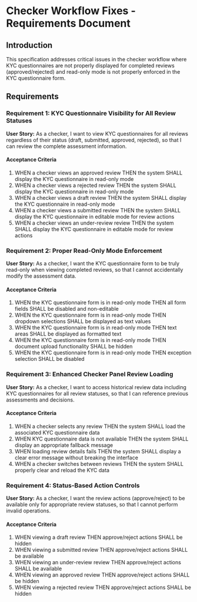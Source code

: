 # Checker Workflow Fixes - Requirements Document

## Introduction

This specification addresses critical issues in the checker workflow where KYC questionnaires are not properly displayed for completed reviews (approved/rejected) and read-only mode is not properly enforced in the KYC questionnaire form.

## Requirements

### Requirement 1: KYC Questionnaire Visibility for All Review Statuses

**User Story:** As a checker, I want to view KYC questionnaires for all reviews regardless of their status (draft, submitted, approved, rejected), so that I can review the complete assessment information.

#### Acceptance Criteria

1. WHEN a checker views an approved review THEN the system SHALL display the KYC questionnaire in read-only mode
2. WHEN a checker views a rejected review THEN the system SHALL display the KYC questionnaire in read-only mode  
3. WHEN a checker views a draft review THEN the system SHALL display the KYC questionnaire in read-only mode
4. WHEN a checker views a submitted review THEN the system SHALL display the KYC questionnaire in editable mode for review actions
5. WHEN a checker views an under-review review THEN the system SHALL display the KYC questionnaire in editable mode for review actions

### Requirement 2: Proper Read-Only Mode Enforcement

**User Story:** As a checker, I want the KYC questionnaire form to be truly read-only when viewing completed reviews, so that I cannot accidentally modify the assessment data.

#### Acceptance Criteria

1. WHEN the KYC questionnaire form is in read-only mode THEN all form fields SHALL be disabled and non-editable
2. WHEN the KYC questionnaire form is in read-only mode THEN dropdown selections SHALL be displayed as text values
3. WHEN the KYC questionnaire form is in read-only mode THEN text areas SHALL be displayed as formatted text
4. WHEN the KYC questionnaire form is in read-only mode THEN document upload functionality SHALL be hidden
5. WHEN the KYC questionnaire form is in read-only mode THEN exception selection SHALL be disabled

### Requirement 3: Enhanced Checker Panel Review Loading

**User Story:** As a checker, I want to access historical review data including KYC questionnaires for all review statuses, so that I can reference previous assessments and decisions.

#### Acceptance Criteria

1. WHEN a checker selects any review THEN the system SHALL load the associated KYC questionnaire data
2. WHEN KYC questionnaire data is not available THEN the system SHALL display an appropriate fallback message
3. WHEN loading review details fails THEN the system SHALL display a clear error message without breaking the interface
4. WHEN a checker switches between reviews THEN the system SHALL properly clear and reload the KYC data

### Requirement 4: Status-Based Action Controls

**User Story:** As a checker, I want the review actions (approve/reject) to be available only for appropriate review statuses, so that I cannot perform invalid operations.

#### Acceptance Criteria

1. WHEN viewing a draft review THEN approve/reject actions SHALL be hidden
2. WHEN viewing a submitted review THEN approve/reject actions SHALL be available
3. WHEN viewing an under-review review THEN approve/reject actions SHALL be available
4. WHEN viewing an approved review THEN approve/reject actions SHALL be hidden
5. WHEN viewing a rejected review THEN approve/reject actions SHALL be hidden